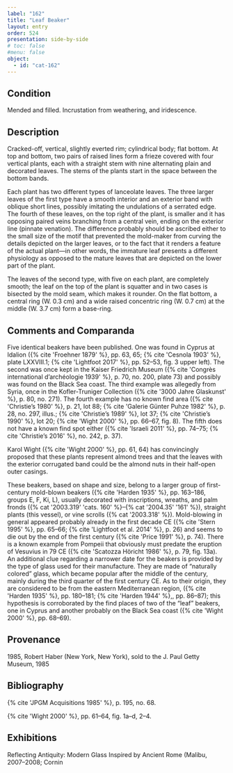 ```yaml
---
label: "162"
title: "Leaf Beaker"
layout: entry
order: 524
presentation: side-by-side
# toc: false
#menu: false 
object:
  - id: "cat-162"
---
```


## Condition

Mended and filled. Incrustation from weathering, and iridescence.

## Description

Cracked-off, vertical, slightly everted rim; cylindrical body; flat bottom. At top and bottom, two pairs of raised lines form a frieze covered with four vertical plants, each with a straight stem with nine alternating plain and decorated leaves. The stems of the plants start in the space between the bottom bands.

Each plant has two different types of lanceolate leaves. The three larger leaves of the first type have a smooth interior and an exterior band with oblique short lines, possibly imitating the undulations of a serrated edge. The fourth of these leaves, on the top right of the plant, is smaller and it has opposing paired veins branching from a central vein, ending on the exterior line (pinnate venation). The difference probably should be ascribed either to the small size of the motif that prevented the mold-maker from curving the details depicted on the larger leaves, or to the fact that it renders a feature of the actual plant—in other words, the immature leaf presents a different physiology as opposed to the mature leaves that are depicted on the lower part of the plant.

The leaves of the second type, with five on each plant, are completely smooth; the leaf on the top of the plant is squatter and in two cases is bisected by the mold seam, which makes it rounder. On the flat bottom, a central ring (W. 0.3 cm) and a wide raised concentric ring (W. 0.7 cm) at the middle (W. 3.7 cm) form a base-ring.

## Comments and Comparanda

Five identical beakers have been published. One was found in Cyprus at Idalion ({% cite 'Froehner 1879' %}, pp. 63, 65; {% cite 'Cesnola 1903' %}, plate LXXVIII.1; {% cite 'Lightfoot 2017' %}, pp. 52–53, fig. 3 upper left). The second was once kept in the Kaiser Friedrich Museum ({% cite 'Congrès international d’archéologie 1939' %}, p. 70, no. 200, plate 73) and possibly was found on the Black Sea coast. The third example was allegedly from Syria, once in the Kofler-Truniger Collection ({% cite '3000 Jahre Glaskunst' %}, p. 80, no. 271). The fourth example has no known find area ({% cite 'Christie’s 1980' %}, p. 21, lot 88; {% cite 'Galerie Günter Puhze 1982' %}, p. 28, no. 297, illus.; {% cite 'Christie’s 1989' %}, lot 37; {% cite 'Christie’s 1990' %}, lot 20; {% cite 'Wight 2000' %}, pp. 66–67, fig. 8). The fifth does not have a known find spot either ({% cite 'Israeli 2011' %}, pp. 74–75; {% cite 'Christie’s 2016' %}, no. 242, p. 37).

Karol Wight ({% cite 'Wight 2000' %}, pp. 61, 64) has convincingly proposed that these plants represent almond trees and that the leaves with the exterior corrugated band could be the almond nuts in their half-open outer casings.

These beakers, based on shape and size, belong to a larger group of first-century mold-blown beakers ({% cite 'Harden 1935' %}, pp. 163–186, groups E, F, Ki, L), usually decorated with inscriptions, wreaths, and palm fronds ({% cat '2003.319' 'cats. 160' %}–{% cat '2004.35' '161' %}), straight plants (this vessel), or vine scrolls ({% cat '2003.318' %}). Mold-blowing in general appeared probably already in the first decade CE ({% cite 'Stern 1995' %}, pp. 65–66; {% cite 'Lightfoot et al. 2014' %}, p. 26) and seems to die out by the end of the first century ({% cite 'Price 1991' %}, p. 74). There is a known example from Pompeii that obviously must predate the eruption of Vesuvius in 79 CE ({% cite 'Scatozza Höricht 1986' %}, p. 79, fig. 13a). An additional clue regarding a narrower date for the beakers is provided by the type of glass used for their manufacture. They are made of “naturally colored” glass, which became popular after the middle of the century, mainly during the third quarter of the first century CE. As to their origin, they are considered to be from the eastern Mediterranean region, ({% cite 'Harden 1935' %}, pp. 180–181; {% cite 'Harden 1944' %},, pp. 86–87); this hypothesis is corroborated by the find places of two of the “leaf” beakers, one in Cyprus and another probably on the Black Sea coast ({% cite 'Wight 2000' %}, pp. 68–69).

## Provenance

1985, Robert Haber (New York, New York), sold to the J. Paul Getty Museum, 1985

## Bibliography

{% cite 'JPGM Acquisitions 1985' %}, p. 195, no. 68.

{% cite 'Wight 2000' %}, pp. 61–64, fig. 1a–d, 2–4.

## Exhibitions

Reflecting Antiquity: Modern Glass Inspired by Ancient Rome (Malibu, 2007–2008; Cornin